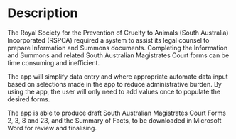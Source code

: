# Description

The Royal Society for the Prevention of Cruelty to Animals (South Australia) Incorporated (RSPCA) required a system to assist its legal counsel to prepare Information and Summons documents. Completing the Information and Summons and related South Australian Magistrates Court forms can be time consuming and inefficient.  

The app will simplify data entry and where appropriate automate data input based on selections made in the app to reduce administrative burden. By using the app, the user will only need to add values once to populate the desired forms. 

The app is able to produce draft South Australian Magistrates Court Forms 2, 3, 8 and 23, and the Summary of Facts, to be downloaded in Microsoft Word for review and finalising.
